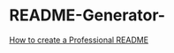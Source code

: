 # README-Generator-
[How to create a Professional README](https://coding-boot-camp.github.io/full-stack/github/professional-readme-guide)
